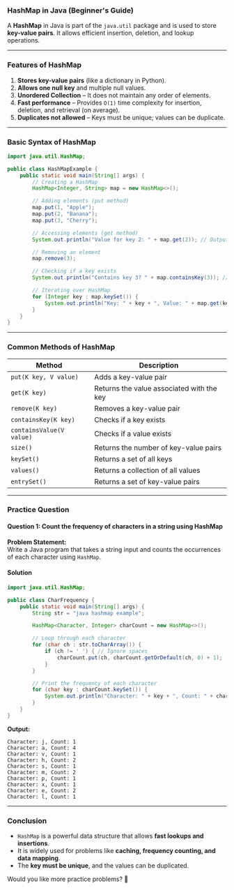 ### **HashMap in Java (Beginner's Guide)**
A **HashMap** in Java is part of the `java.util` package and is used to store **key-value pairs**. It allows efficient insertion, deletion, and lookup operations.

---

### **Features of HashMap**
1. **Stores key-value pairs** (like a dictionary in Python).
2. **Allows one null key** and multiple null values.
3. **Unordered Collection** – It does not maintain any order of elements.
4. **Fast performance** – Provides `O(1)` time complexity for insertion, deletion, and retrieval (on average).
5. **Duplicates not allowed** – Keys must be unique; values can be duplicate.

---

### **Basic Syntax of HashMap**
```java
import java.util.HashMap;

public class HashMapExample {
    public static void main(String[] args) {
        // Creating a HashMap
        HashMap<Integer, String> map = new HashMap<>();

        // Adding elements (put method)
        map.put(1, "Apple");
        map.put(2, "Banana");
        map.put(3, "Cherry");

        // Accessing elements (get method)
        System.out.println("Value for key 2: " + map.get(2)); // Output: Banana

        // Removing an element
        map.remove(3);

        // Checking if a key exists
        System.out.println("Contains key 3? " + map.containsKey(3)); // Output: false

        // Iterating over HashMap
        for (Integer key : map.keySet()) {
            System.out.println("Key: " + key + ", Value: " + map.get(key));
        }
    }
}
```

---

### **Common Methods of HashMap**
| Method | Description |
|--------|------------|
| `put(K key, V value)` | Adds a key-value pair |
| `get(K key)` | Returns the value associated with the key |
| `remove(K key)` | Removes a key-value pair |
| `containsKey(K key)` | Checks if a key exists |
| `containsValue(V value)` | Checks if a value exists |
| `size()` | Returns the number of key-value pairs |
| `keySet()` | Returns a set of all keys |
| `values()` | Returns a collection of all values |
| `entrySet()` | Returns a set of key-value pairs |

---

### **Practice Question**
#### **Question 1: Count the frequency of characters in a string using HashMap**
**Problem Statement:**  
Write a Java program that takes a string input and counts the occurrences of each character using `HashMap`.

#### **Solution**
```java
import java.util.HashMap;

public class CharFrequency {
    public static void main(String[] args) {
        String str = "java hashmap example";

        HashMap<Character, Integer> charCount = new HashMap<>();

        // Loop through each character
        for (char ch : str.toCharArray()) {
            if (ch != ' ') { // Ignore spaces
                charCount.put(ch, charCount.getOrDefault(ch, 0) + 1);
            }
        }

        // Print the frequency of each character
        for (char key : charCount.keySet()) {
            System.out.println("Character: " + key + ", Count: " + charCount.get(key));
        }
    }
}
```
**Output:**
```
Character: j, Count: 1
Character: a, Count: 4
Character: v, Count: 1
Character: h, Count: 2
Character: s, Count: 1
Character: m, Count: 2
Character: p, Count: 1
Character: x, Count: 1
Character: e, Count: 2
Character: l, Count: 1
```

---

### **Conclusion**
- `HashMap` is a powerful data structure that allows **fast lookups and insertions**.
- It is widely used for problems like **caching, frequency counting, and data mapping**.
- The **key must be unique**, and the values can be duplicated.

Would you like more practice problems? 🚀
